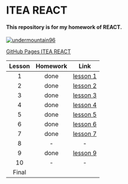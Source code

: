 # ITEA REACT
#### This repository is for my homework of REACT.

[![](https://avatars.githubusercontent.com/u/51316130?s=180&v=4 "undermountain96")](https://github.com/UnderMountain96)

[GitHub Pages ITEA REACT](https://undermountain96.github.io/ITEA_REACT/)

|Lesson|Homework|Link|
| :---: | :---: | :---: |
|1|done|[lesson 1](https://github.com/UnderMountain96/ITEA_REACT/tree/master/src/lessons/lesson_1 "GitHub lesson 1")|
|2|done|[lesson 2](https://github.com/UnderMountain96/ITEA_REACT/tree/master/src/lessons/lesson_2 "GitHub lesson 2")|
|3|done|[lesson 3](https://github.com/UnderMountain96/ITEA_REACT/tree/master/src/lessons/lesson_3 "GitHub lesson 3")|
|4|done|[lesson 4](https://github.com/UnderMountain96/ITEA_REACT/tree/master/src/lessons/lesson_4 "GitHub lesson 4")|
|5|done|[lesson 5](https://github.com/UnderMountain96/ITEA_REACT/tree/master/src/lessons/lesson_5 "GitHub lesson 5")|
|6|done|[lesson 6](https://github.com/UnderMountain96/ITEA_REACT/tree/master/src/lessons/lesson_6 "GitHub lesson 6")|
|7|done|[lesson 7](https://github.com/UnderMountain96/ITEA_REACT/tree/master/src/lessons/lesson_7 "GitHub lesson 7")|
|8|-|-|
|9|done|[lesson 9](https://github.com/UnderMountain96/ITEA_REACT/tree/master/src/lessons/lesson_9 "GitHub lesson 9")|
|10|-|-|
|Final|||
